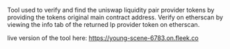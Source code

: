 Tool used to verify and find the uniswap liquidity pair provider tokens by providing the tokens original main contract address. Verify on etherscan by viewing the info tab of the returned lp provider token on etherscan. 

live version of the tool here: https://young-scene-6783.on.fleek.co

